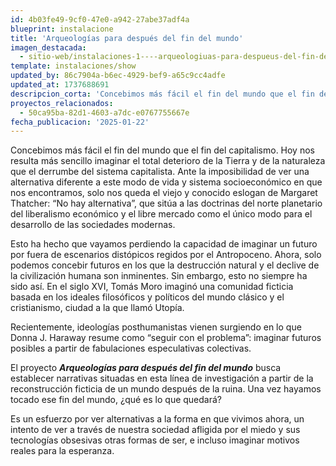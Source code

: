 ```yaml
---
id: 4b03fe49-9cf0-47e0-a942-27abe37adf4a
blueprint: instalacione
title: 'Arqueologías para después del fin del mundo'
imagen_destacada:
  - sitio-web/instalaciones-1----arqueologiuas-para-despueus-del-fin-del-mundo/proyecto-1----ataxia-kosmos/home---ataxia-kosmos.webp
template: instalaciones/show
updated_by: 86c7904a-b6ec-4929-bef9-a65c9cc4adfe
updated_at: 1737688691
descripcion_corta: 'Concebimos más fácil el fin del mundo que el fin del capitalismo.'
proyectos_relacionados:
  - 50ca95ba-82d1-4603-a7dc-e0767755667e
fecha_publicacion: '2025-01-22'
---
```

Concebimos más fácil el fin del mundo que el fin del capitalismo. Hoy nos resulta más sencillo imaginar el total deterioro de la Tierra y de la naturaleza que el derrumbe del sistema capitalista. Ante la imposibilidad de ver una alternativa diferente a este modo de vida y sistema socioeconómico en que nos encontramos, solo nos queda el viejo y conocido eslogan de Margaret Thatcher: “No hay alternativa”, que sitúa a las doctrinas del norte planetario del liberalismo económico y el libre mercado como el único modo para el desarrollo de las sociedades modernas.

Esto ha hecho que vayamos perdiendo la capacidad de imaginar un futuro por fuera de escenarios distópicos regidos por el Antropoceno. Ahora, solo podemos concebir futuros en los que la destrucción natural y el declive de la civilización humana son inminentes. Sin embargo, esto no siempre ha sido así. En el siglo XVI, Tomás Moro imaginó una comunidad ficticia basada en los ideales filosóficos y políticos del mundo clásico y el cristianismo, ciudad a la que llamó Utopía.

Recientemente, ideologías posthumanistas vienen surgiendo en lo que Donna J. Haraway resume como “seguir con el problema”: imaginar futuros posibles a partir de fabulaciones especulativas colectivas.

El proyecto _**Arqueologías para después del fin del mundo**_ busca establecer narrativas situadas en esta línea de investigación a partir de la reconstrucción ficticia de un mundo después de la ruina. Una vez hayamos tocado ese fin del mundo, ¿qué es lo que quedará?

Es un esfuerzo por ver alternativas a la forma en que vivimos ahora, un intento de ver a través de nuestra sociedad afligida por el miedo y sus tecnologías obsesivas otras formas de ser, e incluso imaginar motivos reales para la esperanza.